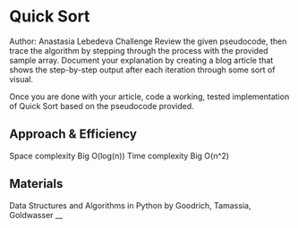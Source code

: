 # Quick Sort
Author: Anastasia Lebedeva
Challenge
Review the given pseudocode, then trace the algorithm by stepping through the process with the provided sample array. Document your explanation by creating a blog article that shows the step-by-step output after each iteration through some sort of visual.

Once you are done with your article, code a working, tested implementation of Quick Sort based on the pseudocode provided.

## Approach & Efficiency
Space complexity Big O(log(n))
Time complexity Big O(n^2)

## Materials
Data Structures and Algorithms in Python by Goodrich, Tamassia, Goldwasser
__